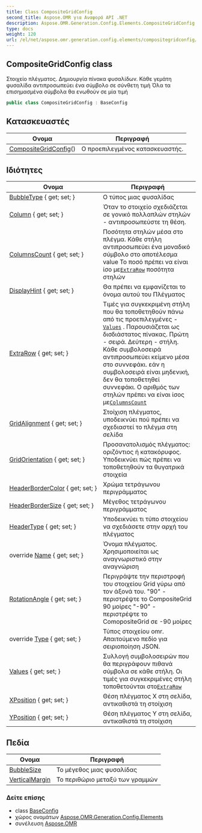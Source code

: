 ```yaml
---
title: Class CompositeGridConfig
second_title: Aspose.OMR για Αναφορά API .NET
description: Aspose.OMR.Generation.Config.Elements.CompositeGridConfig τάξη. Στοιχείο πλέγματος. Δημιουργία πίνακα φυσαλίδων. Κάθε γεμάτη φυσαλίδα αντιπροσωπεύει ένα σύμβολο σε σύνθετη τιμή Όλα τα επισημασμένα σύμβολα θα ενωθούν σε μία τιμή
type: docs
weight: 120
url: /el/net/aspose.omr.generation.config.elements/compositegridconfig/
---
```

## CompositeGridConfig class

Στοιχείο πλέγματος. Δημιουργία πίνακα φυσαλίδων. Κάθε γεμάτη φυσαλίδα αντιπροσωπεύει ένα σύμβολο σε σύνθετη τιμή Όλα τα επισημασμένα σύμβολα θα ενωθούν σε μία τιμή

```csharp
public class CompositeGridConfig : BaseConfig
```

## Κατασκευαστές

| Ονομα | Περιγραφή |
| --- | --- |
| [CompositeGridConfig](compositegridconfig/)() | Ο προεπιλεγμένος κατασκευαστής. |

## Ιδιότητες

| Ονομα | Περιγραφή |
| --- | --- |
| [BubbleType](../../aspose.omr.generation.config.elements/compositegridconfig/bubbletype/) { get; set; } | Ο τύπος μιας φυσαλίδας |
| [Column](../../aspose.omr.generation.config.elements/compositegridconfig/column/) { get; set; } | Όταν το στοιχείο σχεδιάζεται σε γονικό πολλαπλών στηλών - αντιπροσωπεύστε τη θέση. |
| [ColumnsCount](../../aspose.omr.generation.config.elements/compositegridconfig/columnscount/) { get; set; } | Ποσότητα στηλών μέσα στο πλέγμα. Κάθε στήλη αντιπροσωπεύει ένα μοναδικό σύμβολο στο αποτέλεσμα value Το ποσό πρέπει να είναι ίσο με[`ExtraRow`](./extrarow/) ποσότητα στηλών |
| [DisplayHint](../../aspose.omr.generation.config.elements/compositegridconfig/displayhint/) { get; set; } | Θα πρέπει να εμφανίζεται το όνομα αυτού του Πλέγματος |
| [ExtraRow](../../aspose.omr.generation.config.elements/compositegridconfig/extrarow/) { get; set; } | Τιμές για συγκεκριμένη στήλη που θα τοποθετηθούν πάνω από τις προεπιλεγμένες -[`Values`](./values/) . Παρουσιάζεται ως δισδιάστατος πίνακας. Πρώτη - σειρά. Δεύτερη - στήλη. Κάθε συμβολοσειρά αντιπροσωπεύει κείμενο μέσα στο συννεφάκι. εάν η συμβολοσειρά είναι μηδενική, δεν θα τοποθετηθεί συννεφάκι. Ο αριθμός των στηλών πρέπει να είναι ίσος με[`ColumnsCount`](./columnscount/) |
| [GridAlignment](../../aspose.omr.generation.config.elements/compositegridconfig/gridalignment/) { get; set; } | Στοίχιση πλέγματος, υποδεικνύει πού πρέπει να σχεδιαστεί το πλέγμα στη σελίδα |
| [GridOrientation](../../aspose.omr.generation.config.elements/compositegridconfig/gridorientation/) { get; set; } | Προσανατολισμός πλέγματος: οριζόντιος ή κατακόρυφος. Υποδεικνύει πώς πρέπει να τοποθετηθούν τα θυγατρικά στοιχεία |
| [HeaderBorderColor](../../aspose.omr.generation.config.elements/compositegridconfig/headerbordercolor/) { get; set; } | Χρώμα τετράγωνου περιγράμματος |
| [HeaderBorderSize](../../aspose.omr.generation.config.elements/compositegridconfig/headerbordersize/) { get; set; } | Μέγεθος τετράγωνου περιγράμματος |
| [HeaderType](../../aspose.omr.generation.config.elements/compositegridconfig/headertype/) { get; set; } | Υποδεικνύει τι τύπο στοιχείου να σχεδιάσετε στην αρχή του πλέγματος |
| override [Name](../../aspose.omr.generation.config.elements/compositegridconfig/name/) { get; set; } | Όνομα πλέγματος. Χρησιμοποιείται ως αναγνωριστικό στην αναγνώριση |
| [RotationAngle](../../aspose.omr.generation.config.elements/compositegridconfig/rotationangle/) { get; set; } | Περιγράψτε την περιστροφή του στοιχείου Grid γύρω από τον άξονά του. "90" - περιστρέψτε το CompositeGrid 90 μοίρες "-90" - περιστρέψτε το ComopositeGrid σε -90 μοίρες |
| override [Type](../../aspose.omr.generation.config.elements/compositegridconfig/type/) { get; set; } | Τύπος στοιχείου omr. Απαιτούμενο πεδίο για σειριοποίηση JSON. |
| [Values](../../aspose.omr.generation.config.elements/compositegridconfig/values/) { get; set; } | Συλλογή συμβολοσειρών που θα περιγράφουν πιθανά σύμβολα σε κάθε στήλη. Οι τιμές για συγκεκριμένες στήλη τοποθετούνται στο[`ExtraRow`](./extrarow/) |
| [XPosition](../../aspose.omr.generation.config.elements/compositegridconfig/xposition/) { get; set; } | Θέση πλέγματος X στη σελίδα, αντικαθιστά τη στοίχιση |
| [YPosition](../../aspose.omr.generation.config.elements/compositegridconfig/yposition/) { get; set; } | Θέση πλέγματος Y στη σελίδα, αντικαθιστά τη στοίχιση |

## Πεδία

| Ονομα | Περιγραφή |
| --- | --- |
| [BubbleSize](../../aspose.omr.generation.config.elements/compositegridconfig/bubblesize/) | Το μέγεθος μιας φυσαλίδας |
| [VerticalMargin](../../aspose.omr.generation.config.elements/compositegridconfig/verticalmargin/) | Το περιθώριο μεταξύ των γραμμών |

### Δείτε επίσης

* class [BaseConfig](../../aspose.omr.generation.config/baseconfig/)
* χώρος ονομάτων [Aspose.OMR.Generation.Config.Elements](../../aspose.omr.generation.config.elements/)
* συνέλευση [Aspose.OMR](../../)


